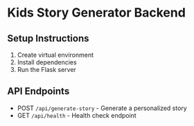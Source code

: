 # Kids Story Generator Backend

## Setup Instructions

1. Create virtual environment
2. Install dependencies
3. Run the Flask server

## API Endpoints

- POST `/api/generate-story` - Generate a personalized story
- GET `/api/health` - Health check endpoint